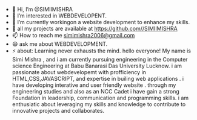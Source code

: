 - 👋 Hi, I’m @SIMIIMISHRA
- 👀 I’m interested in WEBDEVELOPENT.
- 🌱 I’m currently workingon a website development to enhance my skills.
- 💞️ all my projects are available  at https://github.com//SIMIIMISHRA
- 📫 How to reach me simimishra2006@gmail.com
- 😄 ask me about WEBDEVELOPMENT.
- ⚡ about: Learning never exhausts the mind. hello everyone! My name is Simi Mishra , and i am currently pursuing engineering in the Computer science Engineering at Babu Banarasi Das University Lucknow. i am passionate about webdevelopemt  with profficiency in HTML,CSS,JAVASCRIPT, and expertise in builing web applications . i have developing interative and user friendly website . through  my engineering studies and also as an NCC Cadet i have gain  a strong  Foundation in leadership, communication and programming skills. i am enthusiatic about leveraging my skills and knowledge to contribute to innovative projects and collaborates.

<!---
SIMIIMISHRA/SIMIIMISHRA is a ✨ special ✨ repository because its `README.md` (this file) appears on your GitHub profile.
You can click the Preview link to take a look at your changes.
--->
